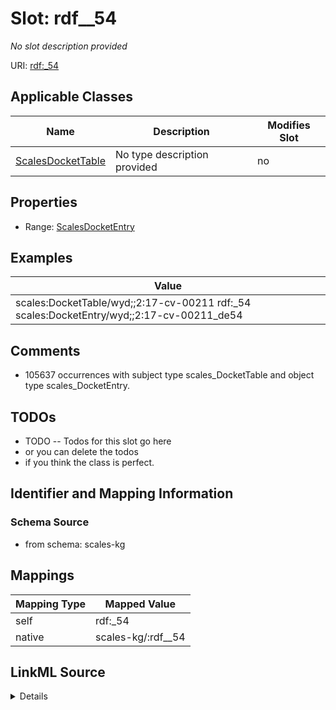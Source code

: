 

# Slot: rdf__54


_No slot description provided_





URI: [rdf:_54](http://www.w3.org/1999/02/22-rdf-syntax-ns#_54)



<!-- no inheritance hierarchy -->





## Applicable Classes

| Name | Description | Modifies Slot |
| --- | --- | --- |
| [ScalesDocketTable](../classes/ScalesDocketTable.md) | No type description provided |  no  |







## Properties

* Range: [ScalesDocketEntry](../classes/ScalesDocketEntry.md)






## Examples

| Value |
| --- |
| scales:DocketTable/wyd;;2:17-cv-00211 rdf:_54 scales:DocketEntry/wyd;;2:17-cv-00211_de54 |

## Comments

* 105637 occurrences with subject type scales_DocketTable and object type scales_DocketEntry.

## TODOs

* TODO -- Todos for this slot go here
* or you can delete the todos
* if you think the class is perfect.

## Identifier and Mapping Information







### Schema Source


* from schema: scales-kg




## Mappings

| Mapping Type | Mapped Value |
| ---  | ---  |
| self | rdf:_54 |
| native | scales-kg/:rdf__54 |




## LinkML Source

<details>
```yaml
name: rdf__54
description: No slot description provided
todos:
- TODO -- Todos for this slot go here
- or you can delete the todos
- if you think the class is perfect.
comments:
- 105637 occurrences with subject type scales_DocketTable and object type scales_DocketEntry.
examples:
- value: scales:DocketTable/wyd;;2:17-cv-00211 rdf:_54 scales:DocketEntry/wyd;;2:17-cv-00211_de54
from_schema: scales-kg
rank: 1000
slot_uri: rdf:_54
alias: rdf__54
domain_of:
- scales_DocketTable
range: scales_DocketEntry

```
</details>